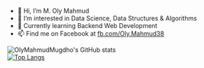 - 👋 Hi, I’m M. Oly Mahmud
- 👀 I’m interested in Data Science, Data Structures & Algorithms
- 🌱 Currently learning Backend Web Development 
- 📫 Find me on Facebook at [fb.com/Oly.Mahmud38](https://www.fb.com/Oly.Mahmud38)

![OlyMahmudMugdho's GitHub stats](https://github-readme-stats.vercel.app/api?username=OlyMahmudMugdho&show_icons=true&theme=radical&hide=contribs,issues,prs) <br>
[![Top Langs](https://github-readme-stats.vercel.app/api/top-langs/?username=OlyMahmudMugdho&hide=hide_progress)](https://github.com/OlyMahmudMugdho/github-readme-stats)
